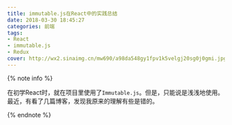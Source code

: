```yaml
---
title: immutable.js在React中的实践总结
date: 2018-03-30 18:45:27
categories: 前端
tags:
- React
- immutable.js
- Redux
cover: http://wx2.sinaimg.cn/mw690/a98da548gy1fpv1k5velgj20sg0j0gmi.jpg
---
```


{% note info %}

在初学React时，就在项目里使用了`Immutable.js`。但是，只能说是浅浅地使用。最近，有看了几篇博客，发现我原来的理解有些是错的。

{% endnote %}